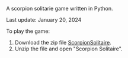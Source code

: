 A scorpion solitarie game written in Python.

Last update: January 20, 2024

To play the game:
1. Download the zip file [ScorpionSolitaire](https://github.com/JL-0514/Scorpion-Solitaire/blob/main/ScorpionSolitaire.zip).
2. Unzip the file and open "Scorpion Solitaire".
